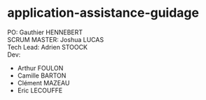 # application-assistance-guidage

PO: Gauthier HENNEBERT  
SCRUM MASTER: Joshua LUCAS  
Tech Lead: Adrien STOOCK  
Dev:
  - Arthur FOULON
  - Camille BARTON
  - Clément MAZEAU
  - Eric LECOUFFE
